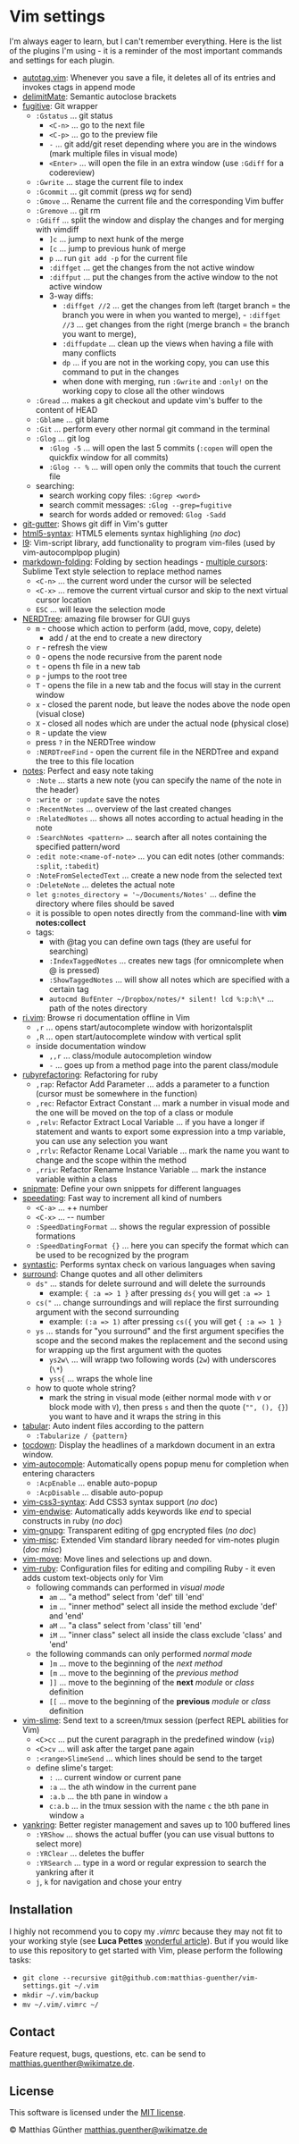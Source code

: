 # Vim settings

I'm always eager to learn, but I can't remember everything. Here is the list of the plugins I'm using - it is a reminder
of the most important commands and settings for each plugin.

- [autotag.vim](https://github.com/vim-scripts/AutoTag): Whenever you save a file, it deletes all of its entries and invokes ctags in append mode
- [delimitMate](https://github.com/Raimondi/delimitMate): Semantic autoclose brackets
- [fugitive](http://github.com/tpope/vim-fugitive): Git wrapper
  - `:Gstatus` ... git status
      - `<C-n>` ... go to the next file
      - `<C-p>` ... go to the preview file
      - `-` ... git add/git reset depending where you are in the windows (mark multiple files in visual mode)
      - `<Enter>` ... will open the file in an extra window (use `:Gdiff` for a codereview)
  - `:Gwrite` ... stage the current file to index
  - `:Gcommit` ... git commit (press *wq* for send)
  - `:Gmove` ... Rename the current file and the corresponding Vim buffer
  - `:Gremove` ... git rm
  - `:Gdiff` ... split the window and display the changes and for merging with vimdiff
      - `]c` ... jump to next hunk of the merge
      - `[c` ... jump to previous hunk of merge
      - `p` ... run `git add -p` for the current file
      - `:diffget` ... get the changes from the not active window
      - `:diffput` ... put the changes from the active window to the not active window
      - 3-way diffs:
          - `:diffget //2` ... get the changes from left (target branch = the branch you were in when you wanted to merge),          - `:diffget //3` ... get changes from the right (merge branch = the branch you want to merge),
          - `:diffupdate` ... clean up the views when having a file with many conflicts
          - `dp` ... if you are not in the working copy, you can use this command to put in the changes
          - when done with merging, run `:Gwrite` and `:only!` on the working copy to close all the other windows
  - `:Gread` ... makes a git checkout and update vim's buffer to the content of HEAD
  - `:Gblame` ... git blame
  - `:Git` ... perform every other normal git command in the terminal
  - `:Glog` ... git log
      - `:Glog -5` ... will open the last 5 commits (`:copen` will open the quickfix window for all commits)
      - `:Glog -- %` ... will open only the commits that touch the current file
  - searching:
      - search working copy files: `:Ggrep <word>`
      - search commit messages: `:Glog --grep=fugitive`
      - search for words added or removed: `Glog -Sadd`
- [git-gutter](https://github.com/akiomik/git-gutter-vim): Shows git diff in Vim's gutter
- [html5-syntax](https://github.com/othree/html5-syntax.vim): HTML5 elements syntax highlighing (*no doc*)
- [l9](https://github.com/vim-scripts/L9.git): Vim-script library, add functionality to program vim-files
(used by vim-autocomplpop plugin)
- [markdown-folding](https://github.com/nelstrom/vim-markdown-folding): Folding by section headings - [multiple cursors](https://github.com/terryma/vim-multiple-cursors): Sublime Text style selection to replace method
  names
  - `<C-n>` ... the current word under the cursor will be selected
  - `<C-x>` ... remove the current virtual cursor and skip to the next virtual cursor location
  - `ESC` ... will leave the selection mode
- [NERDTree](https://github.com/scrooloose/nerdtree): amazing file browser for GUI guys
  - `m` - choose which action to perform (add, move, copy, delete)
      - add / at the end to create a new directory
  - `r` - refresh the view
  - `O` - opens the node recursive from the parent node
  - `t` - opens th file in a new tab
  - `p` - jumps to the root tree
  - `T` - opens the file in a new tab and the focus will stay in the current window
  - `x` - closed the parent node, but leave the nodes above the node open (visual close)
  - `X` - closed all nodes which are under the actual node (physical close)
  - `R` - update the view
  - press `?` in the NERDTree window
  - `:NERDTreeFind` - open the current file in the NERDTree and expand the tree to this file
    location
- [notes](https://github.com/xolox/vim-notes): Perfect and easy note taking
  - `:Note` ... starts a new note (you can specify the name of the note in the header)
  - `:write or :update` save the notes
  - `:RecentNotes` ... overview of the last created changes
  - `:RelatedNotes` ... shows all notes according to actual heading in the note
  - `:SearchNotes <pattern>` ... search after all notes containing the specified pattern/word
  - `:edit note:<name-of-note>` ... you can edit notes (other commands: `:split`, `:tabedit`)
  - `:NoteFromSelectedText` ... create a new node from the selected text
  - `:DeleteNote` ... deletes the actual note
  - `let g:notes_directory = '~/Documents/Notes'` ... define the directory where files should be
    saved
  - it is possible to open notes directly from the command-line with **vim notes:collect**
  - tags:
    - with @tag you can define own tags (they are useful for searching)
    - `:IndexTaggedNotes` ... creates new tags (for omnicomplete when @ is pressed)
    - `:ShowTaggedNotes` ... will show all notes which are specified with a certain tag
    - `autocmd BufEnter ~/Dropbox/notes/* silent! lcd %:p:h\*` ... path of the notes directory
- [ri.vim](https://github.com/danchoi/ri.vim): Browse ri documentation offline in Vim
  - `,r` ... opens start/autocomplete window with horizontalsplit
  - `,R` ... open start/autocomplete window with vertical split
  - inside documentation window
    - `,,r` ... class/module autocompletion window
    - `-` ... goes up from a method page into the parent class/module
- [rubyrefactoring](https://github.com/ecomba/vim-ruby-refactoring): Refactoring for ruby
  - `,rap`: Refactor Add Parameter ... adds a parameter to a function (cursor must be somewhere in the function)
  - `,rec`: Refactor Extract Constant ... mark a number in visual mode and the one will be moved on the top of a class
    or module
  - `,relv`: Refactor Extract Local Variable ... if you have a longer if statement and wants to export some expression
    into a tmp
    variable, you can use any selection you want
  - `,rrlv`: Refactor Rename Local Variable ... mark the name you want to change and the scope within the method
  - `,rriv`: Refactor Rename Instance Variable ... mark the instance variable within a class
- [snipmate](https://github.com/msanders/snipmate.vim): Define your own snippets for different languages
- [speedating](https://github.com/tpope/vim-speeddating): Fast way to increment all kind of numbers
  - `<C-a>` ... ++ number
  - `<C-x>` ... -- number
  - `:SpeedDatingFormat` ... shows the regular expression of possible formations
  - `:SpeedDatingFormat {}` ... here you can specify the format which can be used to be recognized by the program
- [syntastic](https://github.com/scrooloose/syntastic): Performs syntax check on various languages when saving
- [surround](https://github.com/tpope/vim-surround): Change quotes and all other delimiters
  - `ds"` ... stands for delete surround and will delete the surrounds
    - example: `{ :a => 1 }` after pressing `ds{` you will get `:a => 1`
  - `cs("` ... change surroundings and will replace the first surrounding argument with the second surrounding
    - example: `(:a => 1)` after pressing `cs({` you will get `{ :a => 1 }`
  - `ys` ... stands for "you surround" and the first argument specifies the scope and the second
    makes the replacement and the second using for wrapping up the first argument with the quotes
    - `ys2w\` ... will wrapp two following words (`2w`) with underscores (`\*`)
    - `yss{` ... wraps the whole line
  - how to quote whole string?
    - mark the string in visual mode (either normal mode with *v* or block mode with `V`), then
      press `s` and then the quote (`"", (), {}`) you want to have and it wraps the string in this
- [tabular](https://github.com/godlygeek/tabular): Auto indent files according to the pattern
  - `:Tabularize / {pattern}`
- [tocdown](https://github.com/matthias-guenther/tocdown): Display the headlines of a markdown document in an extra
  window.
- [vim-autocomple](https://github.com/matthias-guenther/vim-autocomplete): Automatically opens  popup menu for
  completion when entering characters
  - `:AcpEnable` ... enable auto-popup
  - `:AcpDisable` ... disable auto-popup
- [vim-css3-syntax](https://github.com/hail2u/vim-css3-syntax): Add CSS3 syntax support (*no doc*)
- [vim-endwise](https://github.com/tpope/vim-endwise): Automatically adds keywords like *end* to special constructs in
  ruby (*no doc*)
- [vim-gnupg](https://github.com/jamessan/vim-gnupg):  Transparent editing of gpg encrypted files (*no doc*)
- [vim-misc](https://github.com/xolox/vim-misc): Extended Vim standard library needed for vim-notes plugin (*doc misc*)
- [vim-move](https://github.com/matze/vim-move): Move lines and selections up and down.
- [vim-ruby](https://github.com/vim-ruby/vim-ruby): Configuration files for editing and compiling Ruby - it even adds
  custom text-objects only for Vim
  - following commands can performed in *visual mode*
    - `am` ... "a method" select from 'def' till 'end'
    - `im` ... "inner method" select all inside the method exclude 'def' and 'end'
    - `aM` ... "a class" select from 'class' till 'end'
    - `iM` ... "inner class" select all inside the class exclude 'class' and 'end'
  - the following commands can only performed *normal mode*
    - `]m` ... move to the beginning of the *next method*
    - `[m` ... move to the beginning of the *previous method*
    - `]]` ... move to the beginning of the **next** *module* or *class* definition
    - `[[` ... move to the beginning of the **previous** *module* or *class* definition
- [vim-slime](https://github.com/jpalardy/vim-slime): Send text to a screen/tmux session (perfect REPL abilities for
  Vim)
  - `<C>cc` ... put the curent paragraph in the predefined window (`vip`)
  - `<C>cv` ... will ask after the target pane again
  - `:<range>SlimeSend` ... which lines should be send to the target
  - define slime's target:
    - `:` ... current window or current pane
    - `:a` ... the `a`th window in the current pane
    - `:a.b` ... the `b`th pane in window `a`
    - `c:a.b` ... in the tmux session with the name `c` the `b`th pane in window `a`
- [yankring](https://github.com/vim-scripts/YankRing.vim): Better register management and saves up to 100 buffered lines
  - `:YRShow` ... shows the actual buffer (you can use visual buttons to select more)
  - `:YRClear` ... deletes the buffer
  - `:YRSearch` ... type in a word or regular expression to search the yankring after it
  - `j`, `k` for navigation and <Enter> chose your entry


## Installation

I highly not recommend you to copy my *.vimrc* because they may not fit to your working style (see **Luca Pettes**
[wonderful article](http://lucapette.com/vim/rails/vim-for-rails-developers-lazy-modern-configuration)). But if you
would like to use this repository to get started with Vim, please perform the following tasks:


- `git clone --recursive git@github.com:matthias-guenther/vim-settings.git ~/.vim`
- `mkdir ~/.vim/backup`
- `mv ~/.vim/.vimrc ~/`


## Contact

Feature request, bugs, questions, etc. can be send to <matthias.guenther@wikimatze.de>.


## License

This software is licensed under the [MIT license](http://en.wikipedia.org/wiki/MIT_License).

© Matthias Günther <matthias.guenther@wikimatze.de>

